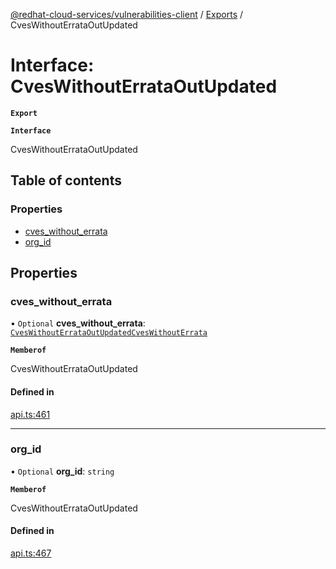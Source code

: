 [@redhat-cloud-services/vulnerabilities-client](../README.md) / [Exports](../modules.md) / CvesWithoutErrataOutUpdated

# Interface: CvesWithoutErrataOutUpdated

**`Export`**

**`Interface`**

CvesWithoutErrataOutUpdated

## Table of contents

### Properties

- [cves\_without\_errata](CvesWithoutErrataOutUpdated.md#cves_without_errata)
- [org\_id](CvesWithoutErrataOutUpdated.md#org_id)

## Properties

### cves\_without\_errata

• `Optional` **cves\_without\_errata**: [`CvesWithoutErrataOutUpdatedCvesWithoutErrata`](CvesWithoutErrataOutUpdatedCvesWithoutErrata.md)

**`Memberof`**

CvesWithoutErrataOutUpdated

#### Defined in

[api.ts:461](https://github.com/RedHatInsights/javascript-clients/blob/master/packages/vulnerabilities/api.ts#L461)

___

### org\_id

• `Optional` **org\_id**: `string`

**`Memberof`**

CvesWithoutErrataOutUpdated

#### Defined in

[api.ts:467](https://github.com/RedHatInsights/javascript-clients/blob/master/packages/vulnerabilities/api.ts#L467)
